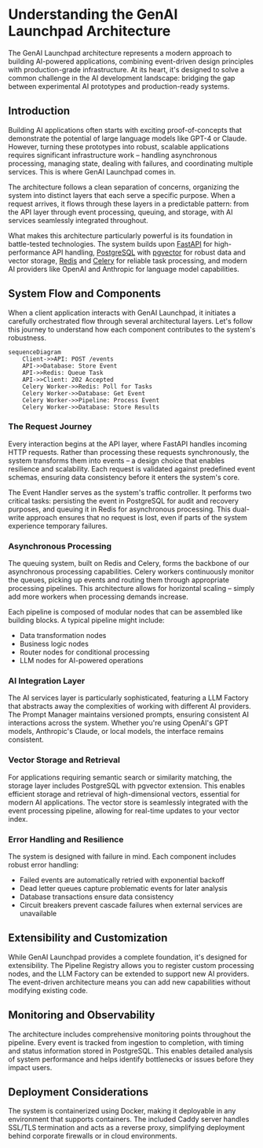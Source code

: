 # Understanding the GenAI Launchpad Architecture

The GenAI Launchpad architecture represents a modern approach to building AI-powered applications, combining event-driven design principles with production-grade infrastructure. At its heart, it's designed to solve a common challenge in the AI development landscape: bridging the gap between experimental AI prototypes and production-ready systems.

## Introduction

Building AI applications often starts with exciting proof-of-concepts that demonstrate the potential of large language models like GPT-4 or Claude. However, turning these prototypes into robust, scalable applications requires significant infrastructure work – handling asynchronous processing, managing state, dealing with failures, and coordinating multiple services. This is where GenAI Launchpad comes in.

The architecture follows a clean separation of concerns, organizing the system into distinct layers that each serve a specific purpose. When a request arrives, it flows through these layers in a predictable pattern: from the API layer through event processing, queuing, and storage, with AI services seamlessly integrated throughout.

What makes this architecture particularly powerful is its foundation in battle-tested technologies. The system builds upon [FastAPI](https://fastapi.tiangolo.com/) for high-performance API handling, [PostgreSQL](https://www.postgresql.org/) with [pgvector](https://github.com/pgvector/pgvector) for robust data and vector storage, [Redis](https://redis.io/) and [Celery](https://docs.celeryq.dev/) for reliable task processing, and modern AI providers like OpenAI and Anthropic for language model capabilities.

## System Flow and Components

When a client application interacts with GenAI Launchpad, it initiates a carefully orchestrated flow through several architectural layers. Let's follow this journey to understand how each component contributes to the system's robustness.

```mermaid
sequenceDiagram
    Client->>API: POST /events
    API->>Database: Store Event
    API->>Redis: Queue Task
    API->>Client: 202 Accepted
    Celery Worker->>Redis: Poll for Tasks
    Celery Worker->>Database: Get Event
    Celery Worker->>Pipeline: Process Event
    Celery Worker->>Database: Store Results
```

### The Request Journey

Every interaction begins at the API layer, where FastAPI handles incoming HTTP requests. Rather than processing these requests synchronously, the system transforms them into events – a design choice that enables resilience and scalability. Each request is validated against predefined event schemas, ensuring data consistency before it enters the system's core.

The Event Handler serves as the system's traffic controller. It performs two critical tasks: persisting the event in PostgreSQL for audit and recovery purposes, and queuing it in Redis for asynchronous processing. This dual-write approach ensures that no request is lost, even if parts of the system experience temporary failures.

### Asynchronous Processing

The queuing system, built on Redis and Celery, forms the backbone of our asynchronous processing capabilities. Celery workers continuously monitor the queues, picking up events and routing them through appropriate processing pipelines. This architecture allows for horizontal scaling – simply add more workers when processing demands increase.

Each pipeline is composed of modular nodes that can be assembled like building blocks. A typical pipeline might include:

- Data transformation nodes
- Business logic nodes
- Router nodes for conditional processing
- LLM nodes for AI-powered operations

### AI Integration Layer

The AI services layer is particularly sophisticated, featuring a LLM Factory that abstracts away the complexities of working with different AI providers. The Prompt Manager maintains versioned prompts, ensuring consistent AI interactions across the system. Whether you're using OpenAI's GPT models, Anthropic's Claude, or local models, the interface remains consistent.

### Vector Storage and Retrieval

For applications requiring semantic search or similarity matching, the storage layer includes PostgreSQL with pgvector extension. This enables efficient storage and retrieval of high-dimensional vectors, essential for modern AI applications. The vector store is seamlessly integrated with the event processing pipeline, allowing for real-time updates to your vector index.

### Error Handling and Resilience

The system is designed with failure in mind. Each component includes robust error handling:

- Failed events are automatically retried with exponential backoff
- Dead letter queues capture problematic events for later analysis
- Database transactions ensure data consistency
- Circuit breakers prevent cascade failures when external services are unavailable

## Extensibility and Customization

While GenAI Launchpad provides a complete foundation, it's designed for extensibility. The Pipeline Registry allows you to register custom processing nodes, and the LLM Factory can be extended to support new AI providers. The event-driven architecture means you can add new capabilities without modifying existing code.

## Monitoring and Observability

The architecture includes comprehensive monitoring points throughout the pipeline. Every event is tracked from ingestion to completion, with timing and status information stored in PostgreSQL. This enables detailed analysis of system performance and helps identify bottlenecks or issues before they impact users.

## Deployment Considerations

The system is containerized using Docker, making it deployable in any environment that supports containers. The included Caddy server handles SSL/TLS termination and acts as a reverse proxy, simplifying deployment behind corporate firewalls or in cloud environments.